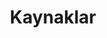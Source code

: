---
title: "Kaynaklar"
description: "En iyi ücretsiz 3D model siteleri, faydalı programlar, topluluklar ve daha fazlası. İhtiyacınız olan her şey tek bir yerde."
---